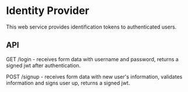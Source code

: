 # Identity Provider

This web service provides identification tokens to authenticated users.

## API

GET /login - receives form data with username and password, returns a signed jwt after authentication.

POST /signup - receives form data with new user's information, validates information and signs user up, returns a signed jwt.